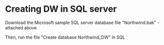 # Creating DW in SQL server

Download the Microsoft sample SQL server database file
"Northwind.bak" - attached above

Then, run the file "Create database Northwind_DW" in SQL


